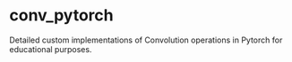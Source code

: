 # conv_pytorch
Detailed custom implementations of Convolution operations in Pytorch for educational purposes.
